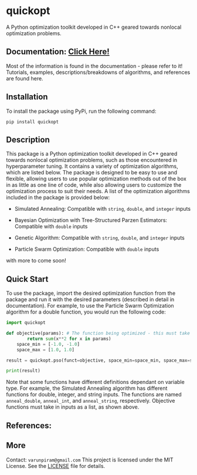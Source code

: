 # quickopt
A Python optimization toolkit developed in C++ geared towards nonlocal optimization problems.

## Documentation: [Click Here!](https://google.com)
Most of the information is found in the documentation - please refer to it! Tutorials, examples, descriptions/breakdowns of algorithms, and references are found here.

## Installation
To install the package using PyPi, run the following command:
```
pip install quickopt
```

## Description
This package is a Python optimization toolkit developed in C++ geared towards nonlocal optimization problems, such as those encountered in hyperparameter tuning. It contains a variety of optimization algorithms, which are listed below. The package is designed to be easy to use and flexible, allowing users to use popular optimization methods out of the box in as little as one line of code, while also allowing users to customize the optimization process to suit their needs. A list of the optimization algorithms included in the package is provided below:

- Simulated Annealing: Compatible with `string`, `double`, and `integer` inputs

- Bayesian Optimization with Tree-Structured Parzen Estimators: Compatible with `double` inputs

- Genetic Algorithm: Compatible with `string`, `double`, and `integer` inputs

- Particle Swarm Optimization: Compatible with `double` inputs

with more to come soon!

## Quick Start
To use the package, import the desired optimization function from the package and run it with the desired parameters (described in detail in documentation). For example, to use the Particle Swarm Optimization algorithm for a double function, you would run the following code:

```python
import quickopt

def objective(params): # The function being optimized - this must take inputs as a list
        return sum(x**2 for x in params)
    space_min = [-1.0, -1.0]
    space_max = [1.0, 1.0]

result = quickopt.pso(funct=objective, space_min=space_min, space_max=space_max, iterations=10) # The optimization is run here

print(result)
```

Note that some functions have different definitions dependant on variable type. For example, the Simulated Annealing algorithm has different functions for double, integer, and string inputs. The functions are named `anneal_double`, `anneal_int`, and `anneal_string`, respectively. Objective functions must take in inputs as a list, as shown above.

## References:

## More
Contact: `varunpiram@gmail.com`
This project is licensed under the MIT License. See the [LICENSE](./LICENSE) file for details.
